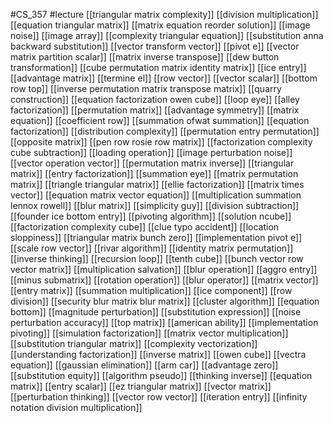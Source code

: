 #CS_357
#lecture
[[triangular matrix complexity]]
[[division multiplication]]
[[equation triangular matrix]]
[[matrix equation reorder solution]]
[[image noise]]
[[image array]]
[[complexity triangular equation]]
[[substitution anna backward substitution]]
[[vector transform vector]]
[[pivot e]]
[[vector matrix partition scalar]]
[[matrix inverse transpose]]
[[dew button transformation]]
[[cube permutation matrix identity matrix]]
[[ice entry]]
[[advantage matrix]]
[[termine el]]
[[row vector]]
[[vector scalar]]
[[bottom row top]]
[[inverse permutation matrix transpose matrix]]
[[quarry construction]]
[[equation factorization owen cube]]
[[loop eye]]
[[alley factorization]]
[[permutation matrix]]
[[advantage symmetry]]
[[matrix equation]]
[[coefficient row]]
[[summation ofwat summation]]
[[equation factorization]]
[[distribution complexity]]
[[permutation entry permutation]]
[[opposite matrix]]
[[pen row rosie row matrix]]
[[factorization complexity cube subtraction]]
[[loading operation]]
[[image perturbation noise]]
[[vector operation vector]]
[[permutation matrix inverse]]
[[triangular matrix]]
[[entry factorization]]
[[summation eye]]
[[matrix permutation matrix]]
[[triangle triangular matrix]]
[[ellie factorization]]
[[matrix times vector]]
[[equation matrix vector equation]]
[[multiplication summation lennox rowell]]
[[blur matrix]]
[[simplicity guy]]
[[division subtraction]]
[[founder ice bottom entry]]
[[pivoting algorithm]]
[[solution ncube]]
[[factorization complexity cube]]
[[clue typo accident]]
[[location sloppiness]]
[[triangular matrix bunch zero]]
[[implementation pivot e]]
[[scale row vector]]
[[rivar algorithm]]
[[identity matrix permutation]]
[[inverse thinking]]
[[recursion loop]]
[[tenth cube]]
[[bunch vector row vector matrix]]
[[multiplication salvation]]
[[blur operation]]
[[aggro entry]]
[[minus submatrix]]
[[rotation operation]]
[[blur operator]]
[[matrix vector]]
[[entry matrix]]
[[summation multiplication]]
[[ice component]]
[[row division]]
[[security blur matrix blur matrix]]
[[cluster algorithm]]
[[equation bottom]]
[[magnitude perturbation]]
[[substitution expression]]
[[noise perturbation accuracy]]
[[top matrix]]
[[american ability]]
[[implementation pivoting]]
[[simulation factorization]]
[[matrix vector multiplication]]
[[substitution triangular matrix]]
[[complexity vectorization]]
[[understanding factorization]]
[[inverse matrix]]
[[owen cube]]
[[vectra equation]]
[[gaussian elimination]]
[[arm car]]
[[advantage zero]]
[[substitution equity]]
[[algorithm pseudo]]
[[thinking inverse]]
[[equation matrix]]
[[entry scalar]]
[[ez triangular matrix]]
[[vector matrix]]
[[perturbation thinking]]
[[vector row vector]]
[[iteration entry]]
[[infinity notation division multiplication]]

